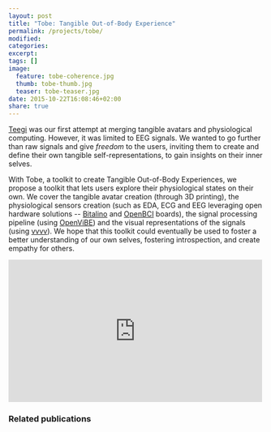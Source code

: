 ```yaml
---
layout: post
title: "Tobe: Tangible Out-of-Body Experience"
permalink: /projects/tobe/
modified:
categories: 
excerpt:
tags: []
image:
  feature: tobe-coherence.jpg
  thumb: tobe-thumb.jpg
  teaser: tobe-teaser.jpg
date: 2015-10-22T16:08:46+02:00
share: true
---
```


[Teegi](/teegi-tangible-eeg-interface/) was our first attempt at merging tangible avatars and physiological computing. However, it was limited to EEG signals. We wanted to go further than raw signals and give *freedom* to the users, inviting them to create and define their own tangible self-representations, to gain insights on their inner selves.

With Tobe, a toolkit to create Tangible Out-of-Body Experiences, we propose a toolkit that lets users explore their physiological states on their own. We cover the tangible avatar creation (through 3D printing), the physiological sensors creation (such as EDA, ECG and EEG leveraging open hardware solutions -- [Bitalino](http://www.bitalino.com) and [OpenBCI](http://www.openbci.com/) boards), the signal processing pipeline (using [OpenViBE](http://openvibe.inria.fr/)) and the visual representations of the signals (using [vvvv](http://vvvv.org)). We hope that this toolkit could eventually be used to foster a better understanding of our own selves, fostering introspection, and create empathy for others.

<iframe src="https://player.vimeo.com/video/142287968" width="500" height="281" frameborder="0" webkitallowfullscreen mozallowfullscreen allowfullscreen></iframe>


### Related publications
